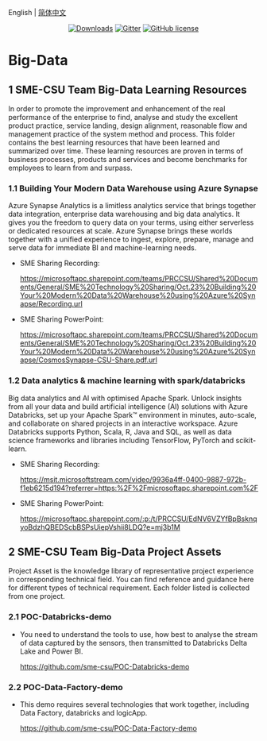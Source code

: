 English | [简体中文](./README_zh-CN.md)

<p align="center">
  <a href="https://github.com/sme-csu"><img src="https://badgen.net/badge/downloads/0/green?icon=github" alt="Downloads"></a>
  <a href="https://gitter.im/SME-CSU-Team/community?utm_source=badge&utm_medium=badge&utm_campaign=pr-badge"><img src="https://badges.gitter.im/SME-CSU-Team/community.svg" alt="Gitter" /></a>
  <a href="/LICENSE"><img src="https://img.shields.io/badge/license-MIT-blue.svg" alt="GitHub license" /></a>

# Big-Data

## 1 SME-CSU Team Big-Data Learning Resources

In order to promote the improvement and enhancement of the real performance of the enterprise to find, analyse and study the excellent product practice, service landing, design alignment, reasonable flow and management practice of the system method and process. This folder contains the best learning resources that have been learned and summarized over time. These learning resources are proven in terms of business processes, products and services and become benchmarks for employees to learn from and surpass.

### 1.1 Building Your Modern Data Warehouse using Azure Synapse

Azure Synapse Analytics is a limitless analytics service that brings together data integration, enterprise data warehousing and big data analytics. It gives you the freedom to query data on your terms, using either serverless or dedicated resources at scale. Azure Synapse brings these worlds together with a unified experience to ingest, explore, prepare, manage and serve data for immediate BI and machine-learning needs.

- SME Sharing Recording: 

  https://microsoftapc.sharepoint.com/teams/PRCCSU/Shared%20Documents/General/SME%20Technology%20Sharing/Oct.23%20Building%20Your%20Modern%20Data%20Warehouse%20using%20Azure%20Synapse/Recording.url

- SME Sharing PowerPoint: 

  https://microsoftapc.sharepoint.com/teams/PRCCSU/Shared%20Documents/General/SME%20Technology%20Sharing/Oct.23%20Building%20Your%20Modern%20Data%20Warehouse%20using%20Azure%20Synapse/CosmosSynapse-CSU-Share.pdf.url
  

### 1.2 Data analytics & machine learning with spark/databricks

Big data analytics and AI with optimised Apache Spark. Unlock insights from all your data and build artificial intelligence (AI) solutions with Azure Databricks, set up your Apache Spark™ environment in minutes, auto-scale, and collaborate on shared projects in an interactive workspace. Azure Databricks supports Python, Scala, R, Java and SQL, as well as data science frameworks and libraries including TensorFlow, PyTorch and scikit-learn.

- SME Sharing Recording: 
  
  https://msit.microsoftstream.com/video/9936a4ff-0400-9887-972b-f1eb6215d194?referrer=https:%2F%2Fmicrosoftapc.sharepoint.com%2F
- SME Sharing PowerPoint: 

  https://microsoftapc.sharepoint.com/:p:/t/PRCCSU/EdNV6VZYfBpBsknqyoBdzhQBEDScbBSPsUiepVshii8LDQ?e=mj3b1M
  

## 2 SME-CSU Team Big-Data Project Assets

Project Asset is the knowledge library of representative project experience in corresponding technical field. You can find reference and guidance here for different types of technical requirement. Each folder listed is collected from one project.

### 2.1 POC-Databricks-demo

- You need to understand the tools to use, how best to analyse the stream of data captured by the sensors, then transmitted to Databricks Delta Lake and Power BI.

  https://github.com/sme-csu/POC-Databricks-demo

### 2.2 POC-Data-Factory-demo

- This demo requires several technologies that work together, including Data Factory, databricks and logicApp.

  https://github.com/sme-csu/POC-Data-Factory-demo

